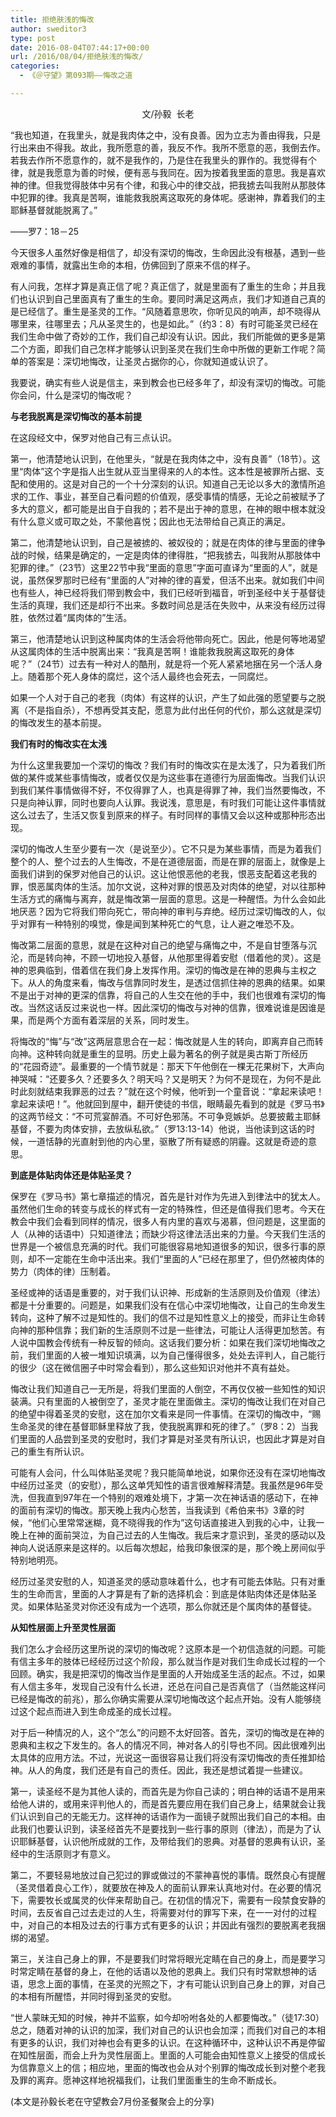 ```yaml
---
title: 拒绝肤浅的悔改
author: sweditor3
type: post
date: 2016-08-04T07:44:17+00:00
url: /2016/08/04/拒绝肤浅的悔改/
categories:
  - 《＠守望》第093期——悔改之道

---
```

<p style="text-align: center;">
  文/孙毅  长老
</p>

<!--more-->

“我也知道，在我里头，就是我肉体之中，没有良善。因为立志为善由得我，只是行出来由不得我。故此，我所愿意的善，我反不作。我所不愿意的恶，我倒去作。若我去作所不愿意作的，就不是我作的，乃是住在我里头的罪作的。我觉得有个律，就是我愿意为善的时候，便有恶与我同在。因为按着我里面的意思。我是喜欢神的律。但我觉得肢体中另有个律，和我心中的律交战，把我掳去叫我附从那肢体中犯罪的律。我真是苦啊，谁能救我脱离这取死的身体呢。感谢神，靠着我们的主耶稣基督就能脱离了。”
  
——罗7：18－25

今天很多人虽然好像是相信了，却没有深切的悔改，生命因此没有根基，遇到一些艰难的事情，就露出生命的本相，仿佛回到了原来不信的样子。

有人问我，怎样才算是真正信了呢？真正信了，就是里面有了重生的生命；并且我们也认识到自己里面真有了重生的生命。要同时满足这两点，我们才知道自己真的是已经信了。重生是圣灵的工作。“风随着意思吹，你听见风的响声，却不晓得从哪里来，往哪里去；凡从圣灵生的，也是如此。”（约3：8）有时可能圣灵已经在我们生命中做了奇妙的工作，我们自己却没有认识。因此，我们所能做的更多是第二个方面，即我们自己怎样才能够认识到圣灵在我们生命中所做的更新工作呢？简单的答案是：深切地悔改，让圣灵占据你的心，你就知道或认识了。

我要说，确实有些人说是信主，来到教会也已经多年了，却没有深切的悔改。可能你会问，什么是深切的悔改呢？

**与老我脱离是深切悔改的基本前提**

在这段经文中，保罗对他自己有三点认识。

第一，他清楚地认识到，在他里头，“就是在我肉体之中，没有良善”（18节）。这里“肉体”这个字是指人出生就从亚当里得来的人的本性。这本性是被罪所占据、支配和使用的。这是对自己的一个十分深刻的认识。知道自己无论以多大的激情所追求的工作、事业，甚至自己看问题的价值观，感受事情的情感，无论之前被赋予了多大的意义，都可能是出自于自我的；若不是出于神的意思，在神的眼中根本就没有什么意义或可取之处，不蒙他喜悦；因此也无法带给自己真正的满足。

第二，他清楚地认识到，自己是被掳的、被奴役的；就是在肉体的律与里面的律争战的时候，结果是确定的，一定是肉体的律得胜，“把我掳去，叫我附从那肢体中犯罪的律。”（23节）这里22节中我“里面的意思”字面可直译为“里面的人”，就是说，虽然保罗那时已经有“里面的人”对神的律的喜爱，但活不出来。就如我们中间也有些人，神已经将我们带到教会中，我们已经听到福音，听到圣经中关于基督徒生活的真理，我们还是却行不出来。多数时间总是活在失败中，从来没有经历过得胜，依然过着“属肉体的”生活。

第三，他清楚地认识到这种属肉体的生活会将他带向死亡。因此，他是何等地渴望从这属肉体的生活中脱离出来：“我真是苦啊！谁能救我脱离这取死的身体呢？”（24节）过去有一种对人的酷刑，就是将一个死人紧紧地捆在另一个活人身上。随着那个死人身体的腐烂，这个活人最终也会死去，一同腐烂。

如果一个人对于自己的老我（肉体）有这样的认识，产生了如此强的愿望要与之脱离（不是指自杀），不想再受其支配，愿意为此付出任何的代价，那么这就是深切的悔改发生的基本前提。

**我们有时的悔改实在太浅**

为什么这里我要加一个深切的悔改？我们有时的悔改实在是太浅了，只为着我们所做的某件或某些事情悔改，或者仅仅是为这些事在道德行为层面悔改。当我们认识到我们某件事情做得不好，不仅得罪了人，也真是得罪了神，我们当然要悔改，不只是向神认罪，同时也要向人认罪。我说浅，意思是，有时我们可能让这件事情就这么过去了，生活又恢复到原来的样子。有时同样的事情又会以这种或那种形态出现。

深切的悔改人生至少要有一次（是说至少）。它不只是为某些事情，而是为着我们整个的人、整个过去的人生悔改，不是在道德层面，而是在罪的层面上，就像是上面我们讲到的保罗对他自己的认识。这让他恨恶他的老我，恨恶支配着这老我的罪，恨恶属肉体的生活。加尔文说，这种对罪的恨恶及对肉体的绝望，对以往那种生活方式的痛悔与离弃，就是悔改第一层面的意思。这是一种醒悟。为什么会如此地厌恶？因为它将我们带向死亡，带向神的审判与弃绝。经历过深切悔改的人，似乎对罪有一种特别的嗅觉，像是闻到某种死亡的气息，让人避之唯恐不及。

悔改第二层面的意思，就是在这种对自己的绝望与痛悔之中，不是自甘堕落与沉沦，而是转向神，不顾一切地投入基督，从他那里得着安慰（借着他的灵）。这是神的恩典临到，借着信在我们身上发挥作用。深切的悔改是在神的恩典与主权之下。从人的角度来看，悔改与信靠同时发生，是透过信抓住神的恩典的结果。如果不是出于对神的更深的信靠，将自己的人生交在他的手中，我们也很难有深切的悔改。当然这话反过来说也一样。因此深切的悔改与对神的信靠，很难说谁是因谁是果，而是两个方面有着深层的关系，同时发生。

将悔改的“悔”与“改”这两层意思合在一起：悔改就是人生的转向，即离弃自己而转向神。这种转向就是重生的显明。历史上最为著名的例子就是奥古斯丁所经历的“花园奇迹”。最重要的一个情节就是：那天下午他倒在一棵无花果树下，大声向神哭喊：“还要多久？还要多久？明天吗？又是明天？为何不是现在，为何不是此时此刻就结束我罪恶的过去？”就在这个时候，他听到一个童音说：“拿起来读吧！拿起来读吧！”。他就回到屋中，翻开使徒的书信，眼睛最先看到的就是《罗马书》的这两节经文：“不可荒宴醉酒。不可好色邪荡。不可争竞嫉妒。总要披戴主耶稣基督，不要为肉体安排，去放纵私欲。”（罗13:13-14）他说，当他读到这话的时候，一道恬静的光直射到他的内心里，驱散了所有疑惑的阴霾。这就是奇迹的意思。

**到底是体贴肉体还是体贴圣灵？**

保罗在《罗马书》第七章描述的情况，首先是针对作为先进入到律法中的犹太人。虽然他们生命的转变与成长的样式有一定的特殊性，但还是值得我们思考。今天在教会中我们会看到同样的情况，很多人有内里的喜欢与渴慕，但问题是，这里面的人（从神的话语中）只知道律法；而缺少将这律法活出来的力量。今天我们生活的世界是一个被信息充满的时代。我们可能很容易地知道很多的知识，很多行事的原则，却不一定能在生命中活出来。我们“里面的人”已经在那里了，但仍然被肉体的势力（肉体的律）压制着。

圣经或神的话语是重要的，对于我们认识神、形成新的生活原则及价值观（律法）都是十分重要的。问题是，如果我们没有在信心中深切地悔改，让自己的生命发生转向，这种了解不过是知性的。我们的信不过是知性意义上的接受，而非让生命转向神的那种信靠；我们新的生活原则不过是一些律法，可能让人活得更加愁苦。有人说中国教会传统有一种反智的倾向。这话我们要分析：如果在我们深切地悔改之前，我们里面的人被一堆知识填满，以为自己懂得很多，处处去评判人，自己能行的很少（这在微信圈子中时常会看到），那么这些知识对他并不真有益处。

悔改让我们知道自己一无所是，将我们里面的人倒空，不再仅仅被一些知性的知识装满。只有里面的人被倒空了，圣灵才能在里面做主。深切的悔改让我们在对自己的绝望中得着圣灵的安慰，这在加尔文看来是同一件事情。在深切的悔改中，“赐生命圣灵的律在基督耶稣里释放了我，使我脱离罪和死的律了。”（罗8：2）当我们里面的人品尝到圣灵的安慰时，我们才算是对圣灵有所认识，也因此才算是对自己的重生有所认识。

可能有人会问，什么叫体贴圣灵呢？我只能简单地说，如果你还没有在深切地悔改中经历过圣灵（的安慰），那么这单凭知性的语言很难解释清楚。我虽然是96年受洗，但我直到97年在一个特别的艰难处境下，才第一次在神话语的感动下，在神的面前有深切的悔改。那天晚上我内心愁苦，当我读到《希伯来书》3章的时候，“他们心里常常迷糊，竟不晓得我的作为”这句话直接进入到我的心中，让我一晚上在神的面前哭泣，为自己过去的人生悔改。我后来才意识到，圣灵的感动以及神向人说话原来是这样的。以后每次想起，给我印象很深的是，那个晚上房间似乎特别地明亮。

经历过圣灵安慰的人，知道圣灵的感动意味着什么，也才有可能去体贴。只有对重生的生命而言，里面的人才算是有了新的选择机会：到底是体贴肉体还是体贴圣灵。如果体贴圣灵对你还没有成为一个选项，那么你就还是个属肉体的基督徒。

**从知性层面上升至灵性层面**

我们怎么才会经历这里所说的深切的悔改呢？这原本是一个初信造就的问题。可能有信主多年的肢体已经经历过这个阶段，那么就当作是对我们生命成长过程的一个回顾。确实，我是把深切的悔改当作是里面的人开始成圣生活的起点。不过，如果有人信主多年，发现自己没有什么长进，还总在问自己是否真信了（当然能这样问已经是悔改的前兆），那么你确实需要从深切地悔改这个起点开始。没有人能够绕过这个起点而进入到生命成圣的成长过程。

对于后一种情况的人，这个“怎么”的问题不太好回答。首先，深切的悔改是在神的恩典和主权之下发生的。各人的情况不同，神对各人的引导也不同。因此很难列出太具体的应用方法。不过，光说这一面很容易让我们将没有深切悔改的责任推卸给神。从人的角度，我们还是有自己的责任。因此，我还是想试着提一些建议。

第一，读圣经不是为其他人读的，而首先是为你自己读的；明白神的话语不是用来给他人讲的，或用来评判他人的，而是首先要应用在我们自己身上，结果就会让我们认识到自己的无能无力。这样神的话语作为一面镜子就照出我们自己的本相。由此我们也要认识到，读圣经首先不是要找到一些行事的原则（律法），而是为了认识耶稣基督，认识他所成就的工作，及带给我们的恩典。对基督的恩典有认识，圣经中的生活原则才有意义。

第二，不要轻易地放过自己犯过的罪或做过的不蒙神喜悦的事情。既然良心有提醒（圣灵借着良心工作），就要放在神及人的面前认罪来认真地对付。在必要的情况下，需要牧长或属灵的伙伴来帮助自己。在初信的情况下，需要有一段禁食安静的时间，去反省自己过去走过的人生，将需要对付的罪写下来，在一一对付的过程中，对自己的本相及过去的行事方式有更多的认识；并因此有强烈的要脱离老我捆绑的渴望。

第三，关注自己身上的罪，不是要我们时常将眼光定睛在自己的身上，而是要学习时常定睛在基督的身上，在他的话语以及他的恩典上。我们只有时常默想神的话语，思念上面的事情，在圣灵的光照之下，才有可能认识到自己身上的罪，对自己的本相有所醒悟，并同时得到圣灵的安慰。

“世人蒙昧无知的时候，神并不监察，如今却吩咐各处的人都要悔改。”（徒17:30）总之，随着对神的认识的加深，我们对自己的认识也会加深；而我们对自己的本相有更多的认识，我们对神也会有更多的认识。在这种循环中，这种认识不再是停留在知性层面，而会上升为灵性层面上。里面的人可能会由知性意义上接受的信成长为信靠意义上的信；相应地，里面的悔改也会从对个别罪的悔改成长到对整个老我及罪的离弃。愿神这样地祝福我们，让我们里面重生的生命不断成长。

(本文是孙毅长老在守望教会7月份圣餐聚会上的分享)